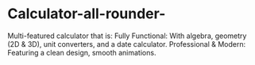 # Calculator-all-rounder-
Multi-featured calculator that is: Fully Functional: With algebra, geometry (2D &amp; 3D), unit converters, and a date calculator. Professional &amp; Modern: Featuring a clean design, smooth animations.
